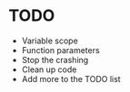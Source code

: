 # TODO
- Variable scope
- Function parameters
- Stop the crashing
- Clean up code
- Add more to the TODO list